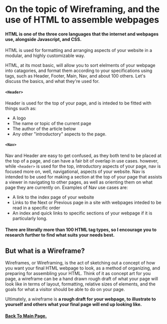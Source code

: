 # On the topic of Wireframing, and the use of HTML to assemble webpages

#### HTML is one of the three core languages that the internet and webpages use, alongside Javascript, and CSS.

HTML is used for formatting and arranging aspects of your website in a modular, and highly customizable way.

HTML, at its most basic, will allow you to sort elelments of your webpage into catagories, and format them according to your specifications using tags, such as Header, Footer, Main, Nav, and about 100 others. Let's discuss the basics, and what they're used for.

#### `<Header>`

Header is used for the top of your page, and is inteded to be fitted with things such as:

- A logo
- The name or topic of the current page
- The author of the article below
- Any other "introductory" aspects to the page.

#### `<Nav>`

Nav and Header are easy to get confused, as they both tend to be placed at the top of a page, and can have a fair bit of overlap in use cases. however, while `<header>` is used for the top, introductory aspects of your page, nav is focused more on, well, navigational, aspects of your website. Nav is intended to be used for making a section at the top of your page that assists a viewer in navigating to other pages, as well as orienting them on what page they are currently on. Examples of Nav use cases are:

- A link to the index page of your website
- Links to the Next or Previous page in a site with webpages inteded to be read in a specific order
- An index and quick links to specific sections of your webpage if it is particularly long.

#### There are literally more than 100 HTML tag types, so I encourage you to research further to find what suits your needs best.

## But what is a Wireframe?

Wireframes, or Wireframing, is the act of sketching out a concept of how you want your final HTML webpage to look, as a method of organizing, and preparing for assembling your HTML. Think of it as concept art for you page, a wireframe can be a hand drawn rough draft of what your page will look like in terms of layout, formatting, relative sizes of elements, and the goals for what a visitor should be able to do on your page.

Ultimately, a wireframe is **a rough draft for your webpage, to illustrate to yourself and others what your final page will end up looking like.**

#### [Back To Main Page.](https://colorinvert.github.io/reading-notes/)